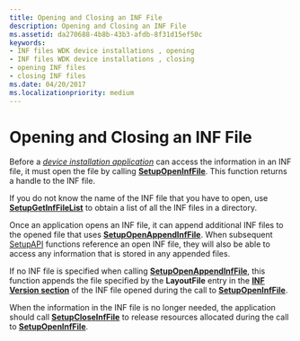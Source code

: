 ```yaml
---
title: Opening and Closing an INF File
description: Opening and Closing an INF File
ms.assetid: da270688-4b8b-43b3-afdb-8f31d15ef50c
keywords:
- INF files WDK device installations , opening
- INF files WDK device installations , closing
- opening INF files
- closing INF files
ms.date: 04/20/2017
ms.localizationpriority: medium
---
```


# Opening and Closing an INF File





Before a [*device installation application*](https://msdn.microsoft.com/library/windows/hardware/ff556277#wdkgloss-device-installation-application) can access the information in an INF file, it must open the file by calling [**SetupOpenInfFile**](https://msdn.microsoft.com/library/windows/desktop/aa377409). This function returns a handle to the INF file.

If you do not know the name of the INF file that you have to open, use [**SetupGetInfFileList**](https://msdn.microsoft.com/library/windows/desktop/aa377381) to obtain a list of all the INF files in a directory.

Once an application opens an INF file, it can append additional INF files to the opened file that uses [**SetupOpenAppendInfFile**](https://msdn.microsoft.com/library/windows/desktop/aa377407). When subsequent [SetupAPI](setupapi.md) functions reference an open INF file, they will also be able to access any information that is stored in any appended files.

If no INF file is specified when calling [**SetupOpenAppendInfFile**](https://msdn.microsoft.com/library/windows/desktop/aa377407), this function appends the file specified by the **LayoutFile** entry in the [**INF Version section**](inf-version-section.md) of the INF file opened during the call to [**SetupOpenInfFile**](https://msdn.microsoft.com/library/windows/desktop/aa377409).

When the information in the INF file is no longer needed, the application should call [**SetupCloseInfFile**](https://msdn.microsoft.com/library/windows/desktop/aa376985) to release resources allocated during the call to [**SetupOpenInfFile**](https://msdn.microsoft.com/library/windows/desktop/aa377409).

 

 






